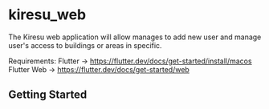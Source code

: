 # kiresu_web

The Kiresu web application will allow manages to add new user and manage user's access to buildings or areas in specific.

Requirements:
Flutter ->  https://flutter.dev/docs/get-started/install/macos
Flutter Web -> https://flutter.dev/docs/get-started/web





## Getting Started


